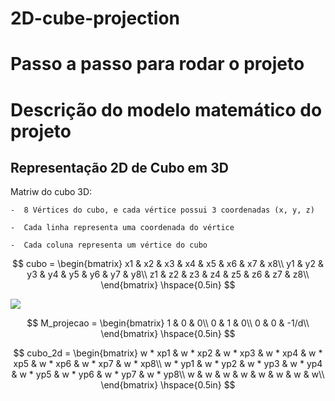 # 2D-cube-projection

# Passo a passo para rodar o projeto


# Descrição do modelo matemático do projeto

## Representação 2D de Cubo em 3D 

Matriw do cubo 3D:
    
    -  8 Vértices do cubo, e cada vértice possui 3 coordenadas (x, y, z)
    
    -  Cada linha representa uma coordenada do vértice
    
    -  Cada coluna representa um vértice do cubo


$$
cubo = \begin{bmatrix}
x1 & x2 & x3 & x4 & x5 & x6 & x7 & x8\\
y1 & y2 & y3 & y4 & y5 & y6 & y7 & y8\\
z1 & z2 & z3 & z4 & z5 & z6 & z7 & z8\\
\end{bmatrix}
\hspace{0.5in}
$$

<img src="equacao.png">


$$
M_projecao = \begin{bmatrix}
1 & 0 & 0\\
0 & 1 & 0\\
0 & 0 & -1/d\\
\end{bmatrix}
\hspace{0.5in}
$$



$$
cubo_2d = \begin{bmatrix}
w * xp1 & w * xp2 & w * xp3 & w * xp4 & w * xp5 & w * xp6 & w * xp7 & w * xp8\\
w * yp1 & w * yp2 & w * yp3 & w * yp4 & w * yp5 & w * yp6 & w * yp7 & w * yp8\\
w & w & w & w & w & w & w & w\\
\end{bmatrix}
\hspace{0.5in}
$$
    
